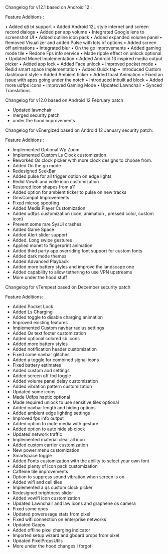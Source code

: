 Changelog for v12.1 based on Android 12 :

Feature Additions :
 

• Added qti bt support
• Added Android 12L style internet and screen record dialogs 
• Added per app volume 
• Integrated Google lens to screenshot UI
• Added outline icon pack
• Added expanded volume panel 
• Removed Visualizer and added Pulse with lots of options
• Added screen off animations
• Integrated blur 
• On the go improvements
• Added gaming mode tile 
• Redone Fps info service 
• Made ripple effect on unlock optional
• Updated Monet Implementation
• Added Android 13 inspired media output picker
• Added app lock
• Added Face unlock
• Improved pocket mode 
• Redid smart space Implementation
• Added Quick tap
• Introduced Custom dashboard style 
• Added Ambient ticker
• Added toast Animation
• Fixed an issue with apps going under the notch 
• Introduced inbuilt ad block
• Added more udfps icons 
• Improved Gaming Mode 
• Updated Lawnchair
• Synced Translations

Changelog for v12.0 based on Android 12 February patch 
- Updated lawnchair
- merged security patch
- under the hood improvements


Changelog for vEnergized based on Android 12 January security patch:

Feature Additions :

- Implemented Optional Wp Zoom
- Implemented Custom Ls Clock customization
- Reworked Qs clock picker with more clock designs to choose from.
- Added On the go mode
- Redesigned SeekBar
- Added pulse for all trigger option on edge lights 
- Redid Vowifi and volte icon customization
- Restored Icon shapes from a11
- Added option for ambient ticker to pulse on new tracks
- GmsCompat Improvements
- Fixed microg spoofing
- Added Media Player Customization
- Added udfps customization (icon, animation , pressed color, custom icon)
- Prevent some rare SysUi crashes
- Added Game Space 
- Added Alert slider support
- Added. Long swipe gestures
- Applied monet to fingerprint animation
- Added third party app overriding font  support for custom fonts
- Added dark mode themes
- Added Advanced Playback
- Added more battery styles and improve the landscape one
- Added capability to allow tethering to use VPN upstreams
- More under the hood stuff

Changelog for vTempest based on December security patch

Feature Additions: 
- Added Pocket Lock
- Added Ls Charging
- Added toggle to disable charging animation
- Improved existing features 
- Implemented Custom navbar radius settings
- Added Qs text footer customization
- Added optional colored sb icons
- Added more battery styles
- Added notification header customization
- Fixed some navbar glitches
- Added a toggle for combined signal icons 
- Fixed battery estimates
- Added custom aod settings 
- Added screen off fod toggle 
- Added volume panel delay customization
- Added vibration pattern customization
- Updated some icons 
- Made Udfps haptic optional
- Made required unlock to use sensitive tiles optional
- Added navbar length and hiding options
- Added ambient edge lighting settings 
- Improved fps info output
- Added option to mute media with gesture
- Added option to auto hide sb clock
- Updated network traffic
- Implemented material clear all icon
- Added custom carrier customization
- New power menu customization
- Smartspace toggle 
- Added Fonts customization with the ability to select your own font
- Added plenty of icon pack customization 
- Caffeine tile improvements
- Option to suppress sound vibration when screen is on
- Added wifi and cell tiles
- Implemented a qs custom clock picker 
- Redesigned brightness slider 
- Added vowifi icon customization
- Updated Lawnchair and law icons and graphene os camera
- Fixed some npes
- Updated powerusage stats from pixel 
- Fixed wifi connection on enterprise networks
- Updated Gapps
- Added offline pixel charging indicator
- Imported setup wizard and gboard props from pixel
- Updated PixelPropsUtils
- More under the hood changes I forgot

